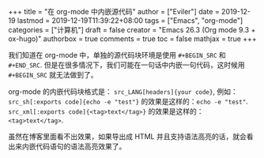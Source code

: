 +++
title = "在 org-mode 中内嵌源代码"
author = ["Eviler"]
date = 2019-12-19
lastmod = 2019-12-19T11:39:22+08:00
tags = ["Emacs", "org-mode"]
categories = ["计算机"]
draft = false
creator = "Emacs 26.3 (Org mode 9.3 + ox-hugo)"
authorbox = true
comments = true
toc = false
mathjax = true
+++

我们知道在 org-mode 中，单独的源代码块环境是使用 `#+BEGIN_SRC` 和 `#+END_SRC`.
但是在很多情况下，我们可能在一句话中内嵌一句代码，这时候用 `#+BEGIN_SRC` 就无法做到了。
<!--more-->

org-mode 的内嵌代码块格式是： `src_LANG[headers]{your code}`, 例如：
`src_sh[:exports code]{echo -e "test"}` 的效果是这样的：`echo -e "test"`.
`src_xml[:exports code]{<tag>text</tag>}` 的效果是这样的：`<tag>text</tag>`.

虽然在博客里面看不出效果，如果导出成 HTML 并且支持语法高亮的话，就会看出来内嵌代码语句的语法高亮效果了。
